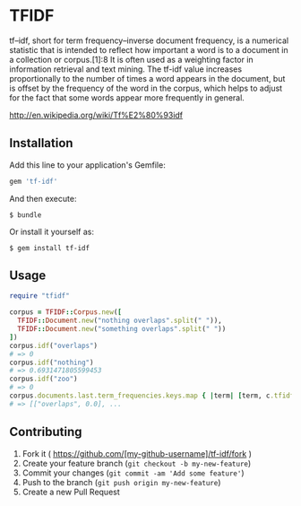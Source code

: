# TFIDF

tf–idf, short for term frequency–inverse document frequency, is a numerical statistic that is intended to reflect how important a word is to a document in a collection or corpus.[1]:8 It is often used as a weighting factor in information retrieval and text mining. The tf-idf value increases proportionally to the number of times a word appears in the document, but is offset by the frequency of the word in the corpus, which helps to adjust for the fact that some words appear more frequently in general.

http://en.wikipedia.org/wiki/Tf%E2%80%93idf

## Installation

Add this line to your application's Gemfile:

```ruby
gem 'tf-idf'
```

And then execute:

    $ bundle

Or install it yourself as:

    $ gem install tf-idf

## Usage

```ruby
require "tfidf"

corpus = TFIDF::Corpus.new([
  TFIDF::Document.new("nothing overlaps".split(" ")),
  TFIDF::Document.new("something overlaps".split(" "))
])
corpus.idf("overlaps")
# => 0
corpus.idf("nothing")
# => 0.6931471805599453
corpus.idf("zoo")
# => 0
corpus.documents.last.term_frequencies.keys.map { |term| [term, c.tfidf(term)] }.sort_by(&:last)
# => [["overlaps", 0.0], ...
```

## Contributing

1. Fork it ( https://github.com/[my-github-username]/tf-idf/fork )
2. Create your feature branch (`git checkout -b my-new-feature`)
3. Commit your changes (`git commit -am 'Add some feature'`)
4. Push to the branch (`git push origin my-new-feature`)
5. Create a new Pull Request

